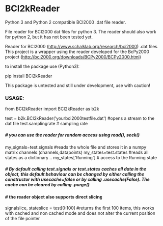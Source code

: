 # BCI2kReader
Python 3 and Python 2 compatible BCI2000 .dat file reader.

File reader for BCI2000 dat files for python 3. The reader should also work for python 2, but it has not been tested yet.

Reader for BCI2000 (http://www.schalklab.org/research/bci2000) .dat files.
This project is a wrapper using the reader developed for the BcPy2000 project 
(http://bci2000.org/downloads/BCPy2000/BCPy2000.html)

to install the package use (Python3):

pip install BCI2kReader

This package is untested and still under development, use with caution!

### USAGE:

from BCI2kReader import BCI2kReader as b2k

test = b2k.BCI2kReader('yourbci2000testfile.dat') #opens a stream to the dat file
test.samplingrate # sampling rate
##### # you can use the reader for random access using read(), seek()
my_signals=test.signals #reads the whole file and stores it in a numpy matrix channels (channels,datapoints)
my_states=test.states #reads all states as a dictionary .. 
my_states['Running'] # access to the Running state
##### # By default calling test.signals or test.states caches all data in the object, this default behaviour can be changed by either calling the constructor with usecache=false or by calling .usecache(False). The cache can be cleared by calling .purge()
#### # the reader object also supports direct slicing
signalslice, stateslice = test[0:100] #returns the first 100 items, this works with cached and non cached mode and does not alter the current position of the file pointer



